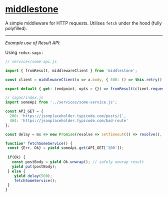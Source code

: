 # [middlestone]()

A simple middleware for HTTP requests. Utilises `fetch` under the hood (fully polyfilled).
 
_ _ _

*Example use of Result API*:

Using `redux-saga` :

```javascript
// services/some-api.js

import { fromResult, middlewareClient } from 'middlestone';

const client = middlewareClient(x => x.body, { 500: () => this.retry() }); 

export default { get: (endpoint, opts = {}) => fromResult(client.request(endpoint, opts)) };

```

```javascript
// sagas/index.js
import someApi from '../services/some-service.js';

const API_GET = {
  200: 'https://jsonplaceholder.typicode.com/posts/1',
  404: 'https://jsonplaceholder.typicode.com/bad-route'
};

const delay = ms => new Promise(resolve => setTimeout(() => resolve(), ms);

function* fetchSomeService() {
 const {Err, Ok} = yield someApi.get(API_GET['200']);
 
 if(Ok) {
   const postBody = yield Ok.unwrap(); // safely unwrap result
   yield put(postBody);
 } else {
    yield delay(500);
    fetchSomeService();
 }
}
```
